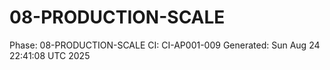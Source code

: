 # 08-PRODUCTION-SCALE
Phase: 08-PRODUCTION-SCALE
CI: CI-AP001-009
Generated: Sun Aug 24 22:41:08 UTC 2025
